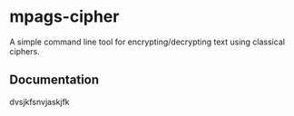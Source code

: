 # mpags-cipher
A simple command line tool for encrypting/decrypting text using classical ciphers.
## Documentation
dvsjkfsnvjaskjfk
